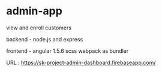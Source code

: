 # admin-app
view and enroll customers

backend -
node.js and express

frontend - 
angular 1.5.6
scss
webpack as bundler

URL : https://sk-project-admin-dashboard.firebaseapp.com/
